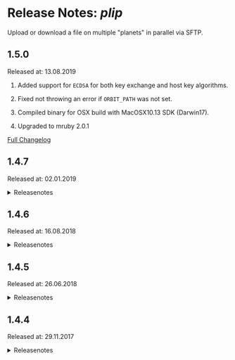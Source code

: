 # Release Notes: _plip_

Upload or download a file on multiple "planets" in parallel via SFTP.

## 1.5.0

Released at: 13.08.2019

1. Added support for `ECDSA` for both key exchange and host key algorithms.

2. Fixed not throwing an error if `ORBIT_PATH` was not set.

3. Compiled binary for OSX build with MacOSX10.13 SDK (Darwin17).

4. Upgraded to mruby 2.0.1

[Full Changelog](https://github.com/appplant/plip/compare/1.4.7...1.5.0)

## 1.4.7

Released at: 02.01.2019

<details><summary>Releasenotes</summary>
<p>

1. Dropped compatibility with orbit v1.4.6 due to breaking changes in _fifa_

2. Removed LVAR section for non test builds

3. Upgraded to mruby 2.0.0

</p>

[Full Changelog](https://github.com/appplant/plip/compare/1.4.6...1.4.7)
</details>

## 1.4.6

Released at: 16.08.2018

<details><summary>Releasenotes</summary>
<p>

1. Ensure that _fifa_ does not include ansi colors in its output.

2. Fix tool fails on Windows because of carriage return token.

3. Increase MacOSX min SDK version from 10.5 to to 10.11

4. Remove 32-bit build targets.

</p>

[Full Changelog](https://github.com/appplant/plip/compare/1.4.5...1.4.6)
</details>

## 1.4.5

Released at: 26.06.2018

<details><summary>Releasenotes</summary>
<p>

1. Download remote file:

   ```sh
   $ plip -d -l info.txt -r tmp/info.txt mars pluto
   ```

   Once done you'll find the 2 files `info.txt.mars` and `info.txt.pluto`.

2. Improved upload speed

   - 1.5 times faster for small files
   - 15 times faster for bigger files

3. The tool writes a log under `$ORBIT_HOME/log/plip.log`.

4. Renamed target x86_64-pc-linux-busybox to x86_64-alpine-linux-musl

5. Switched from Golang to mruby

  - Shrinks binary size to 1/4

</p>

[Full Changelog](https://github.com/appplant/plip/compare/1.4.4...1.4.5)
</details>

## 1.4.4

Released at: 29.11.2017

<details><summary>Releasenotes</summary>
<p>

    $ plip -h

    usage: plip [options...] -l local_file -r remote_file matchers...
    Options:
    -l, --local     Set the path of the local file
    -r, --remote    Set the path of the remote file
    -u, --uid       Change the user ID of the remote file
    -g, --gid       Change the group ID of the remote file
    -m, --mode      Change the modes of the remote file
                    Defaults to: 644
    -h, --help      This help text
    -v, --version   Show version number

To upload a file:

    $ plip -l info.txt -r tmp/info.txt mars pluto

</p>

[Full Changelog](https://github.com/appplant/plip/compare/cb39809bea74b888aea0996b9030aeed6f19fdc4...1.4.4)
</details>
